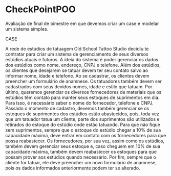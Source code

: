 # CheckPointPOO
Avaliação de final de bimestre em que devemos criar um case e modelar um sistema simples.


CASE

A rede de estúdios de tatuagem Old School Tattoo Studio decidiu te contratar para criar um sistema de gerenciamento de seus diversos estúdios atuais e futuros.
	A ideia do sistema é poder gerenciar os dados dos estúdios como nome, endereço, CNPJ e telefone. Além dos estúdios, os clientes que desejarem se tatuar devem ter seu contato salvo ao informar nome, idade e telefone. Ao se cadastrar, os clientes devem preencher um formulário de anamnese. Os tatuadores também devem ser cadastrados com seus devidos nomes, idade e estilo que tatuam. Por último, queremos gerenciar os diversos fornecedores de materiais que os estúdios têm contato para manter seus estoques de suprimentos em dia. Para isso, é necessário saber o nome do fornecedor, telefone e CNPJ. 
	Passado o momento de cadastro, devemos também gerenciar se os estoques de suprimentos dos estúdios estão abastecidos, pois, toda vez que um tatuador tatua um cliente, parte dos suprimentos são utilizados e retirados do estoque do estúdio onde estão tatuando. Para que não fique sem suprimentos, sempre que o estoque do estúdio chegar a 10% de sua capacidade máxima, deve entrar em contato com os fornecedores para que possa reabastecer. Os fornecedores, por sua vez, assim como os estúdios, também devem  gerenciar seus estoque e, caso cheguem em 10% de sua capacidade máxima, também devem reabastecer os estoques para que possam prover aos estúdios quando necessário. Por fim, sempre que o cliente for tatuar, ele deve preencher um novo formulário de anamnese, pois os dados informados anteriormente podem ter se alterado. 
